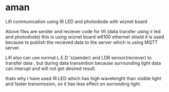 # aman

Lifi communication using IR LED and photodiode with wiznet board

Above files are sender and reciever code for lifi (data transfer using ir led and photodiode)
this is using wiznet board w6100 ethernet shield it is used because to publish the recieved data to the server which is using MQTT server.

Lifi also can use normal L.E.D 's(sender) and LDR sensor(reciever) to transfer data , but during data transmition because surrounding light
data can interupt and will not get desired result.

thats why i have used IR LED which has high wavelenght than visible light and faster transmission, so it has less effect on surronding light.
